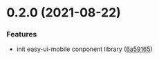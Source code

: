 # 0.2.0 (2021-08-22)

### Features

- init easy-ui-mobile conponent library ([6a59165](https://github.com/cycrrix/easy-ui-mobile/commit/6a591652babaaa54ca89ee3324eb689ece41fde4))
